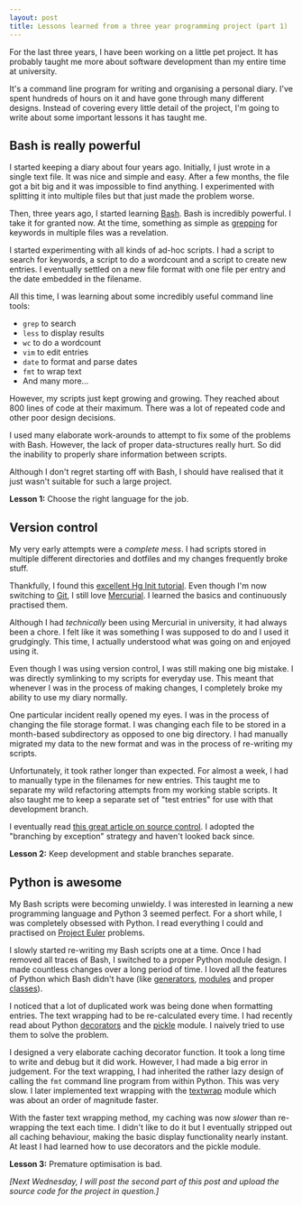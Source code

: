 ```yaml
---
layout: post
title: Lessons learned from a three year programming project (part 1)
---
```


For the last three years, I have been working on a little pet project. It has probably taught me more about software development than my entire time at university. 

It's a command line program for writing and organising a personal diary. I've spent hundreds of hours on it and have gone through many different designs. Instead of covering every little detail of the project, I'm going to write about some important lessons it has taught me. 


## Bash is really powerful

I started keeping a diary about four years ago. Initially, I just wrote in a single text file. It was nice and simple and easy. After a few months, the file got a bit big and it was impossible to find anything. I experimented with splitting it into multiple files but that just made the problem worse.

Then, three years ago, I started learning [Bash](http://en.wikipedia.org/wiki/Bash_(Unix_shell)). Bash is incredibly powerful. I take it for granted now. At the time, something as simple as [grepping](http://en.wikipedia.org/wiki/Grep) for keywords in multiple files was a revelation. 

I started experimenting with all kinds of ad-hoc scripts. I had a script to search for keywords, a script to do a wordcount and a script to create new entries. I eventually settled on a new file format with one file per entry and the date embedded in the filename. 

All this time, I was learning about some incredibly useful command line tools:

- `grep` to search
- `less` to display results
- `wc` to do a wordcount
- `vim` to edit entries
- `date` to format and parse dates
- `fmt` to wrap text
- And many more...

However, my scripts just kept growing and growing. They reached about 800 lines of code at their maximum. There was a lot of repeated code and other poor design decisions. 

I used many elaborate work-arounds to attempt to fix some of the problems with Bash. However, the lack of proper data-structures really hurt. So did the inability to properly share information between scripts. 

Although I don't regret starting off with Bash, I should have realised that it just wasn't suitable for such a large project. 

**Lesson 1:** Choose the right language for the job. 

## Version control

My very early attempts were a *complete mess*. I had scripts stored in multiple different directories and dotfiles and my changes frequently broke stuff.

Thankfully, I found this [excellent Hg Init tutorial](http://hginit.com/). Even though I'm now switching to [Git](http://git-scm.com/), I still love [Mercurial](http://mercurial.selenic.com/). I learned the basics and continuously practised them. 

Although I had *technically* been using Mercurial in university, it had always been a chore. I felt like it was something I was supposed to do and I used it grudgingly. This time, I actually understood what was going on and enjoyed using it. 

Even though I was using version control, I was still making one big mistake. I was directly symlinking to my scripts for everyday use. This meant that whenever I was in the process of making changes, I completely broke my ability to use my diary normally. 

One particular incident really opened my eyes. I was in the process of changing the file storage format. I was changing each file to be stored in a month-based subdirectory as opposed to one big directory. I had manually migrated my data to the new format and was in the process of re-writing my scripts. 

Unfortunately, it took rather longer than expected. For almost a week, I had to manually type in the filenames for new entries. This taught me to separate my wild refactoring attempts from my working stable scripts. It also taught me to keep a separate set of "test entries" for use with that development branch. 

I eventually read [this great article on source control](http://thedailywtf.com/Articles/Source-Control-Done-Right.aspx). I adopted the "branching by exception" strategy and haven't looked back since. 

**Lesson 2:** Keep development and stable branches separate.

## Python is awesome

My Bash scripts were becoming unwieldy. I was interested in learning a new programming language and Python 3 seemed perfect. For a short while, I was completely obsessed with Python. I read everything I could and practised on [Project Euler](https://projecteuler.net/) problems. 

I slowly started re-writing my Bash scripts one at a time. Once I had removed all traces of Bash, I switched to a proper Python module design. I made countless changes over a long period of time. I loved all the features of Python which Bash didn't have (like [generators](https://wiki.python.org/moin/Generators), [modules](https://docs.python.org/3.4/tutorial/modules.html) and proper [classes](https://docs.python.org/3.4/tutorial/classes.html)).

I noticed that a lot of duplicated work was being done when formatting entries. The text wrapping had to be re-calculated every time. I had recently read about Python [decorators](http://stackoverflow.com/questions/739654/how-can-i-make-a-chain-of-function-decorators-in-python/1594484#1594484) and the [pickle](https://docs.python.org/3.4/library/pickle.html) module. I naively tried to use them to solve the problem.

I designed a very elaborate caching decorator function. It took a long time to write and debug but it did work. However, I had made a big error in judgement. For the text wrapping, I had inherited the rather lazy design of calling the `fmt` command line program from within Python. This was very slow. I later implemented text wrapping with the [textwrap](https://docs.python.org/3.4/library/textwrap.html) module which was about an order of magnitude faster. 

With the faster text wrapping method, my caching was now *slower* than re-wrapping the text each time. I didn't like to do it but I eventually stripped out all caching behaviour, making the basic display functionality nearly instant. At least I had learned how to use decorators and the pickle module. 

**Lesson 3:** Premature optimisation is bad.

*[Next Wednesday, I will post the second part of this post and upload the source code for the project in question.]*
